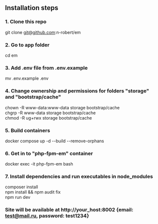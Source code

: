 ## Installation steps
### 1. Clone this repo
git clone git@github.com:n-robert/em

### 2. Go to app folder
cd em

### 3. Add .env file from .env.example
mv .env.example .env

### 4. Change ownership and permissions for folders "storage" and "bootstrap/cache"
chown -R www-data:www-data storage bootstrap/cache\
chgrp -R www-data storage bootstrap/cache\
chmod -R ug+rwx storage bootstrap/cache

### 5. Build containers
docker compose up -d --build --remove-orphans

### 6. Get in to "php-fpm-em" container
docker exec -it php-fpm-em bash

### 7. Install dependencies and run executables in node_modules
composer install\
npm install && npm audit fix\
npm run dev

### Site will be available at http://your_host:8002 {email: test@mail.ru, password: test1234}
